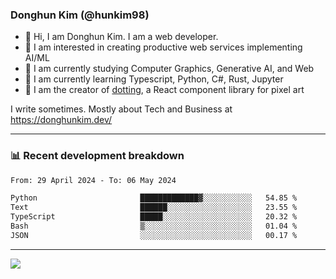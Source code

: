 ### Donghun Kim (@hunkim98)

- 👋 Hi, I am Donghun Kim. I am a web developer. 
- 🤔 I am interested in creating productive web services implementing AI/ML
- 🔭 I am currently studying Computer Graphics, Generative AI, and Web 
- 🌱 I am currently learning Typescript, Python, C#, Rust, Jupyter
- 🎨 I am the creator of [dotting](https://github.com/hunkim98/dotting), a React component library for pixel art

I write sometimes. Mostly about Tech and Business at https://donghunkim.dev/

---
### 📊 Recent development breakdown
<!--START_SECTION:waka-->

```txt
From: 29 April 2024 - To: 06 May 2024

Python                       █████████████▓░░░░░░░░░░░   54.85 %
Text                         ██████░░░░░░░░░░░░░░░░░░░   23.55 %
TypeScript                   █████░░░░░░░░░░░░░░░░░░░░   20.32 %
Bash                         ▒░░░░░░░░░░░░░░░░░░░░░░░░   01.04 %
JSON                         ░░░░░░░░░░░░░░░░░░░░░░░░░   00.17 %
```

<!--END_SECTION:waka-->
---

<!-- <div align='center'> -->
  <img align="center" src="https://github-readme-stats.vercel.app/api?username=hunkim98&theme=dark&show_icons=true"/>
<!-- </div> -->
<!--
**hunkim98/hunkim98** is a ✨ _special_ ✨ repository because its `README.md` (this file) appears on your GitHub profile.

Here are some ideas to get you started:

- 🔭 I’m currently working on ...
- 🌱 I’m currently learning ...
- 👯 I’m looking to collaborate on ...
- 🤔 I’m looking for help with ...
- 💬 Ask me about ...
- 📫 How to reach me: ...
- 😄 Pronouns: ...
- ⚡ Fun fact: ...
-->
